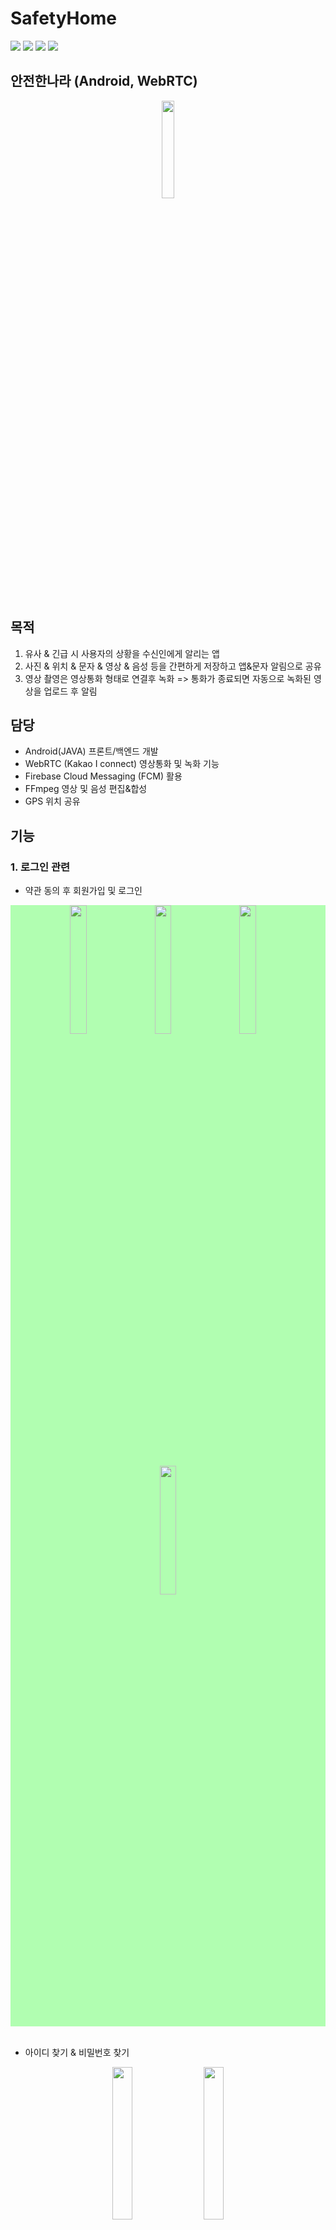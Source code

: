 # SafetyHome
<div>
<img src="https://img.shields.io/badge/Android-3DDC84?style=flat-square&logo=Android&logoColor=white"/>
<img src="https://img.shields.io/badge/WebRTC-333333?style=flat-square&logo=WebRTC&logoColor=white"/>
<img src="https://img.shields.io/badge/PHP-777BB4?style=flat-square&logo=PHP&logoColor=white"/>
<img src="https://img.shields.io/badge/MySQL-4479A1?style=flat-square&logo=MySQL&logoColor=white"/>
</div>


## 안전한나라 (Android, WebRTC)
<div align="center">
<img src="https://github.com/cjk09083/SafetyHome/blob/main/ScreenShot/real/1.%20메인.jpeg" width="20%"/>
</div></br>

## 목적
1. 유사 & 긴급 시 사용자의 상황을 수신인에게 알리는 앱
2. 사진 & 위치 & 문자 & 영상 & 음성 등을 간편하게 저장하고 앱&문자 알림으로 공유
3. 영상 촬영은 영상통화 형태로 연결후 녹화 => 통화가 종료되면 자동으로 녹화된 영상을 업로드 후 알림

## 담당
- Android(JAVA) 프론트/백엔드 개발
- WebRTC (Kakao I connect) 영상통화 및 녹화 기능
- Firebase Cloud Messaging (FCM) 활용
- FFmpeg 영상 및 음성 편집&합성
- GPS 위치 공유

## 기능
### 1. 로그인 관련
 - 약관 동의 후 회원가입 및 로그인
<div align="center"  style="background-color:rgba(0, 255, 0, 0.3)">
<img src="https://github.com/cjk09083/SafetyHome/blob/main/ScreenShot/6.%20회원가입%20-%20약관동의.png" width="23%"/>
&nbsp;&nbsp;&nbsp;
<img src="https://github.com/cjk09083/SafetyHome/blob/main/ScreenShot/8.%20회원가입%20-%20정보%20입력.png" width="23%"/>
&nbsp;&nbsp;&nbsp;
<img src="https://github.com/cjk09083/SafetyHome/blob/main/ScreenShot/9.%20회원가입%20-%20완료.png" width="23%"/>
&nbsp;&nbsp;&nbsp;
<img src="https://github.com/cjk09083/SafetyHome/blob/main/ScreenShot/2.%20로그인.png" width="23%"/>
</div></br>

 - 아이디 찾기 & 비밀번호 찾기
<div align="center">
<img src="https://github.com/cjk09083/SafetyHome/blob/main/ScreenShot/3.%20아이디찾기.png" width="25%"/>
&nbsp;&nbsp;&nbsp;
<img src="https://github.com/cjk09083/SafetyHome/blob/main/ScreenShot/4.%20비밀번호%20찾기.png" width="25%"/>
</div></br>

### 2. 촬영모드
 - 사진&문자 전송 (메인, 문자입력, 상단알람, 사진확인)
<div align="center">
<img src="https://github.com/cjk09083/SafetyHome/blob/main/ScreenShot/10.%20촬영모드%20-%20메인.png" width="23%"/>
&nbsp;&nbsp;&nbsp;
<img src="https://github.com/cjk09083/SafetyHome/blob/main/ScreenShot/real/4-2%20문자%20전송(입력).jpeg" width="23%"/>
&nbsp;&nbsp;&nbsp;
<img src="https://github.com/cjk09083/SafetyHome/blob/main/ScreenShot/real/4-3%20사진&문자&위치%20알람.jpeg" width="23%"/>
&nbsp;&nbsp;&nbsp;
<img src="https://github.com/cjk09083/SafetyHome/blob/main/ScreenShot/real/5-7%20공유된%20사진%20확인.jpeg" width="23%"/>
</div></br>

 - 영상 통화 및 촬영 (메인, 영상통화, 상단알람, 영상확인)
<div align="center">
<img src="https://github.com/cjk09083/SafetyHome/blob/main/ScreenShot/10.%20촬영모드%20-%20메인.png" width="23%"/>
&nbsp;&nbsp;&nbsp;
<img src="https://github.com/cjk09083/SafetyHome/blob/main/ScreenShot/real/5-4%20영상%20통화%20화면.jpeg" width="23%"/>
&nbsp;&nbsp;&nbsp;
<img src="https://github.com/cjk09083/SafetyHome/blob/main/ScreenShot/real/5-2%20영상%20공유%20알림.jpeg" width="23%"/>
&nbsp;&nbsp;&nbsp;
<img src="https://github.com/cjk09083/SafetyHome/blob/main/ScreenShot/real/5-6%20녹화된%20영상%20확인.jpeg" width="23%"/>
</div></br>

### 3. 위치모드
- 사진 & 위치 전송
- 음성녹음 
<div align="center">
<img src="https://github.com/cjk09083/SafetyHome/blob/main/ScreenShot/19.%20위치모드.png" width="23%"/>
&nbsp;&nbsp;&nbsp;
<img src="https://github.com/cjk09083/SafetyHome/blob/main/ScreenShot/real/6-3%20음성%20녹음.jpeg" width="23%"/>
&nbsp;&nbsp;&nbsp;
<img src="https://github.com/cjk09083/SafetyHome/blob/main/ScreenShot/real/6-4%20음성%20전송.jpeg" width="23%"/>
&nbsp;&nbsp;&nbsp;
<img src="https://github.com/cjk09083/SafetyHome/blob/main/ScreenShot/real/6-6%20음성%20확인.jpeg" width="23%"/>
</div></br>

- 긴급전화
<div align="center">
<img src="https://github.com/cjk09083/SafetyHome/blob/main/ScreenShot/19.%20위치모드.png" width="23%"/>
&nbsp;&nbsp;&nbsp;
<img src="https://github.com/cjk09083/SafetyHome/blob/main/ScreenShot/real/6-8%20긴급%20전화연결.jpeg" width="23%"/>
&nbsp;&nbsp;&nbsp;
<img src="https://github.com/cjk09083/SafetyHome/blob/main/ScreenShot/real/6-9%20긴급%20전화연결%20호출중.jpeg" width="23%"/>
&nbsp;&nbsp;&nbsp;
<img src="https://github.com/cjk09083/SafetyHome/blob/main/ScreenShot/real/6-10%20긴급%20전화연결중.jpeg" width="23%"/>
</div></br>

### 4. 사이드바
- 회원정보 & 수신인 변경 : 회원정보변경(상단,하단), 수신인 (신규등록, 정보변경)
<div align="center">
<img src="https://github.com/cjk09083/SafetyHome/blob/main/ScreenShot/real/3-1%20회원정보%20변경%20(상단).jpeg" width="23%"/>
&nbsp;&nbsp;&nbsp;
<img src="https://github.com/cjk09083/SafetyHome/blob/main/ScreenShot/real/3-2%20회원정보%20변경%20(하단).jpeg" width="23%"/>
&nbsp;&nbsp;&nbsp;
<img src="https://github.com/cjk09083/SafetyHome/blob/main/ScreenShot/real/3-3%20수신인%20신규%20등록.jpeg" width="23%"/>
&nbsp;&nbsp;&nbsp;
<img src="https://github.com/cjk09083/SafetyHome/blob/main/ScreenShot/real/3-4%20수신인%20정보%20변경.jpeg" width="23%"/>
</div></br>

### 5. 설정
- 촬영모드 & 위치모드 설정 : 촬영모드 설정(일반, GPS), 위치모드 설정(일반, GPS) 
<div align="center">
<img src="https://github.com/cjk09083/SafetyHome/blob/main/ScreenShot/49%20촬영모드%20설정.png" width="23%"/>
&nbsp;&nbsp;&nbsp;
<img src="https://github.com/cjk09083/SafetyHome/blob/main/ScreenShot/50%20촬영모드%20설정(GPS).png" width="23%"/>
&nbsp;&nbsp;&nbsp;
<img src="https://github.com/cjk09083/SafetyHome/blob/main/ScreenShot/51%20위치모드%20설정.png" width="23%"/>
&nbsp;&nbsp;&nbsp;
<img src="https://github.com/cjk09083/SafetyHome/blob/main/ScreenShot/52%20위치모드%20설정(GPS).png" width="23%"/>
</div></br>
